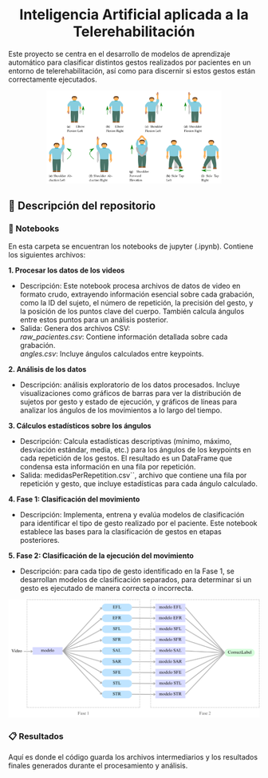 <h1 align="center"> Inteligencia Artificial aplicada a la Telerehabilitación </h1>

Este proyecto se centra en el desarrollo de modelos de aprendizaje automático para clasificar distintos gestos realizados por pacientes en un entorno de telerehabilitación, así como para discernir si estos gestos están correctamente ejecutados.

<p align="center">
  <img src="/images/gestures.png" width="350" title="Ejercicios rehabilitación">
</p>

## 📁 Descripción del repositorio

### 📓 Notebooks
En esta carpeta se encuentran los notebooks de jupyter (.ipynb). Contiene los siguientes archivos:

**1. Procesar los datos de los videos**
* Descripción: Este notebook procesa archivos de datos de video en formato crudo, extrayendo información esencial sobre cada grabación, como la ID del sujeto, el número de repetición, la precisión del gesto, y la posición de los puntos clave del cuerpo. También calcula ángulos entre estos puntos para un análisis posterior.
* Salida: Genera dos archivos CSV:\
*raw_pacientes.csv*: Contiene información detallada sobre cada grabación.\
*angles.csv*: Incluye ángulos calculados entre keypoints.

**2. Análisis de los datos**
* Descripción: análisis exploratorio de los datos procesados. Incluye visualizaciones como gráficos de barras para ver la distribución de sujetos por gesto y estado de ejecución, y gráficos de líneas para analizar los ángulos de los movimientos a lo largo del tiempo.

**3. Cálculos estadísticos sobre los ángulos**
* Descripción: Calcula estadísticas descriptivas (mínimo, máximo, desviación estándar, media, etc.) para los ángulos de los keypoints en cada repetición de los gestos. El resultado es un DataFrame que condensa esta información en una fila por repetición.
* Salida: medidasPerRepetition.csv``, archivo que contiene una fila por repetición y gesto, que incluye estadísticas para cada ángulo calculado.

**4. Fase 1: Clasificación del movimiento**
* Descripción: Implementa, entrena y evalúa modelos de clasificación para identificar el tipo de gesto realizado por el paciente. Este notebook establece las bases para la clasificación de gestos en etapas posteriores.

**5. Fase 2: Clasificación de la ejecución del movimiento**
* Descripción: para cada tipo de gesto identificado en la Fase 1, se desarrollan modelos de clasificación separados, para determinar si un gesto es ejecutado de manera correcta o incorrecta.

![Esquema fases](/images/esquema_modelos.png)

### 📋 Resultados
Aquí es donde el código guarda los archivos intermediarios y los resultados finales generados durante el procesamiento y análisis.




